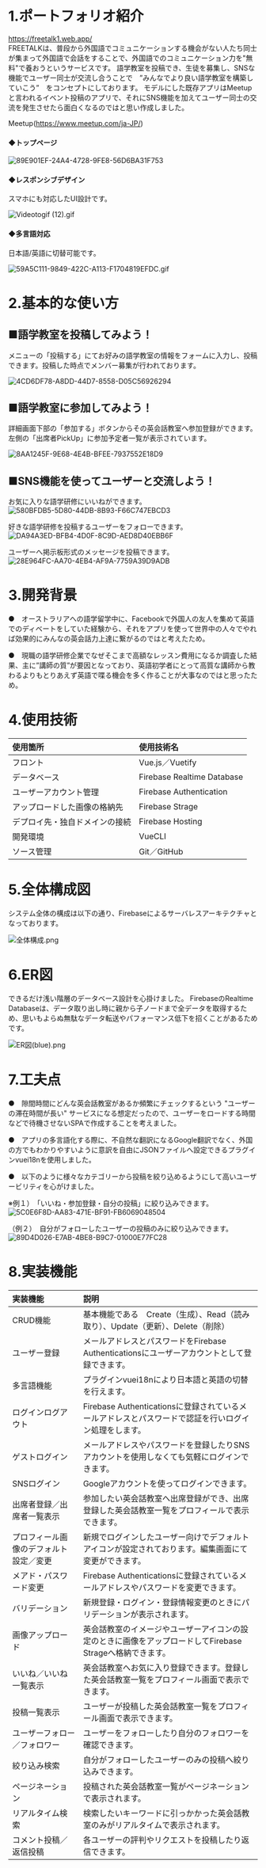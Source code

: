 <h1>1.ポートフォリオ紹介</h1>

https://freetalk1.web.app/<br>
FREETALKは、普段から外国語でコミュニケーションする機会がない人たち同士が集まって外国語で会話をすることで、外国語でのコミュニケーション力を"無料"で養おうというサービスです。
語学教室を投稿でき、生徒を募集し、SNSな機能でユーザー同士が交流し合うことで　”みんなでより良い語学教室を構築していこう”　をコンセプトにしております。
モデルにした既存アプリはMeetupと言われるイベント投稿のアプリで、それにSNS機能を加えてユーザー同士の交流を発生させたら面白くなるのではと思い作成しました。

Meetup(https://www.meetup.com/ja-JP/)


<h4>◆トップページ</h4>

![89E901EF-24A4-4728-9FE8-56D6BA31F753](https://user-images.githubusercontent.com/59371503/119029834-1d49f400-b9e4-11eb-9361-aad038654984.gif)


<h4>◆レスポンシブデザイン</h4>
スマホにも対応したUI設計です。<br>

![Videotogif (12).gif](https://qiita-image-store.s3.ap-northeast-1.amazonaws.com/0/906732/99e8748f-c393-b02b-36c0-af9ff277a192.gif)


<h4>◆多言語対応</h4>
日本語/英語に切替可能です。<br>

![59A5C111-9849-422C-A113-F1704819EFDC.gif](https://qiita-image-store.s3.ap-northeast-1.amazonaws.com/0/906732/0abfd553-fa3f-15ac-6541-bbad62398ab1.gif)


<h1>2.基本的な使い方</h1>

<h2>■語学教室を投稿してみよう！</h2>
メニューの「投稿する」にてお好みの語学教室の情報をフォームに入力し、投稿できます。投稿した時点でメンバー募集が行われております。

![4CD6DF78-A8DD-44D7-8558-D05C56926294](https://user-images.githubusercontent.com/59371503/121939164-a5bf7880-cd87-11eb-85ab-306837cba57d.gif)


<h2>■語学教室に参加してみよう！</h2>
詳細画面下部の「参加する」ボタンからその英会話教室へ参加登録ができます。左側の「出席者PickUp」に参加予定者一覧が表示されています。

![8AA1245F-9E68-4E4B-BFEE-7937552E18D9](https://user-images.githubusercontent.com/59371503/121939189-ace68680-cd87-11eb-8619-c55523fa9fbe.gif)


<h2>■SNS機能を使ってユーザーと交流しよう！</h2>


お気に入りな語学研修にいいねができます。<br>
![580BFDB5-5D80-44DB-8B93-F66C747EBCD3](https://user-images.githubusercontent.com/59371503/121946119-8f1d1f80-cd8f-11eb-92de-a7d2d9288ae5.gif)



好きな語学研修を投稿するユーザーをフォローできます。<br>
![DA94A3ED-BFB4-4D0F-8C9D-AED8D40EBB6F](https://user-images.githubusercontent.com/59371503/121946156-9b08e180-cd8f-11eb-9f6c-416fd3f963ef.gif)



ユーザーへ掲示板形式のメッセージを投稿できます。<br>
![28E964FC-AA70-4EB4-AF9A-7759A39D9ADB](https://user-images.githubusercontent.com/59371503/121946166-9e9c6880-cd8f-11eb-81dc-78cabf7bf8eb.gif)



<h1>3.開発背景</h1>

●　オーストラリアへの語学留学中に、Facebookで外国人の友人を集めて英語でのディベートをしていた経験から、それをアプリを使って世界中の人々でやれば効果的にみんなの英会話力上達に繋がるのではと考えたため。

●　現職の語学研修企業でなぜそこまで高額なレッスン費用になるか調査した結果、主に”講師の質”が要因となっており、英語初学者にとって高質な講師から教わるよりもとりあえず英語で喋る機会を多く作ることが大事なのではと思ったため。



<h1>4.使用技術</h1>

| 使用箇所 | 使用技術名 |
|:---|:---|
|フロント|Vue.js／Vuetify|
|データベース|Firebase Realtime Database|
|ユーザーアカウント管理|Firebase Authentication|
|アップロードした画像の格納先|Firebase Strage|
|デプロイ先・独自ドメインの接続|Firebase Hosting|
|開発環境|VueCLI|
|ソース管理|Git／GitHub|




<h1>5.全体構成図</h1>
システム全体の構成は以下の通り、Firebaseによるサーバレスアーキテクチャとなっております。

![全体構成.png](https://qiita-image-store.s3.ap-northeast-1.amazonaws.com/0/906732/cd21ea1d-a7e2-c7a9-b8e5-55c950a5bd60.png)



<h1>6.ER図</h1>
できるだけ浅い階層のデータベース設計を心掛けました。
FirebaseのRealtime Databaseは、データ取り出し時に親から子ノードまで全データを取得するため、思いもよらぬ無駄なデータ転送やパフォーマンス低下を招くことがあるためです。

![ER図(blue).png](https://qiita-image-store.s3.ap-northeast-1.amazonaws.com/0/906732/1ac16ec8-c1b1-2c66-7645-2ee122588691.png)


<h1>7.工夫点</h1>

●　隙間時間にどんな英会話教室があるか頻繁にチェックするという "ユーザーの滞在時間が長い" サービスになる想定だったので、ユーザーをロードする時間などで待機させないSPAで作成することを考えました。

●　アプリの多言語化する際に、不自然な翻訳になるGoogle翻訳でなく、外国の方でもわかりやすいように意訳を自由にJSONファイルへ設定できるプラグインvuei18nを使用しました。

●　以下のように様々なカテゴリーから投稿を絞り込めるようにして高いユーザービリティを心がけました。


※例１）　「いいね・参加登録・自分の投稿」に絞り込みできます。<br>
![5C0E6F8D-AA83-471E-BF91-FB6069048504](https://user-images.githubusercontent.com/59371503/121949399-6008ad00-cd93-11eb-95d5-8d6610ef5f82.gif)


（例２）　自分がフォローしたユーザーの投稿のみに絞り込みできます。<br>
![89D4D026-E7AB-4BE8-B9C7-01000E77FC28](https://user-images.githubusercontent.com/59371503/121949425-65fe8e00-cd93-11eb-8d8b-154654457f3d.gif)




<h1>8.実装機能</h1>

| 実装機能 | 説明 |
|:---|:---|
|CRUD機能|基本機能である　Create（生成）、Read（読み取り）、Update（更新）、Delete（削除）|
|ユーザー登録|メールアドレスとパスワードをFirebase Authenticationsにユーザーアカウントとして登録できます。|
|多言語機能|プラグインvuei18nにより日本語と英語の切替を行えます。|
|ログインログアウト|Firebase Authenticationsに登録されているメールアドレスとパスワードで認証を行いログイン処理をします。|
|ゲストログイン|メールアドレスやパスワードを登録したりSNSアカウントを使用しなくても気軽にログインできます。|
|SNSログイン|Googleアカウントを使ってログインできます。|
|出席者登録／出席者一覧表示|参加したい英会話教室へ出席登録ができ、出席登録した英会話教室一覧をプロフィールで表示できます。|
|プロフィール画像のデフォルト設定／変更|新規でログインしたユーザー向けでデフォルトアイコンが設定されております。編集画面にて変更ができます。|
|メアド・パスワード変更|Firebase Authenticationsに登録されているメールアドレスやパスワードを変更できます。|
|バリデーション|新規登録・ログイン・登録情報変更のときにパリデーションが表示されます。|
|画像アップロード|英会話教室のイメージやユーザーアイコンの設定のときに画像をアップロードしてFirebase Strageへ格納できます。|
|いいね／いいね一覧表示|英会話教室へお気に入り登録できます。登録した英会話教室一覧をプロフィール画面で表示できます。|
|投稿一覧表示|ユーザーが投稿した英会話教室一覧をプロフィール画面で表示できます。|
|ユーザーフォロー／フォロワー|ユーザーをフォローしたり自分のフォロワーを確認できます。|
|絞り込み検索|自分がフォローしたユーザーのみの投稿へ絞り込みできます。|
|ページネーション|投稿された英会話教室一覧がページネーションで表示されます。|
|リアルタイム検索|検索したいキーワードに引っかかった英会話教室のみがリアルタイムで表示されます。|
|コメント投稿／返信投稿|各ユーザーの評判やリクエストを投稿したり返信できます。|






